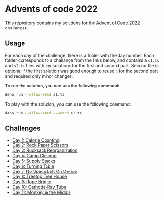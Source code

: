# Advents of code 2022

This repository contains my solutions for the [Advent of Code 2022](https://adventofcode.com/2022) challenges.

## Usage

For each day of the challenge, there is a folder with the day number. Each folder corresponds to a challange from the links below, and contains a `s1.ts` and `s2.ts` files with my solutions for the first and second part. Second file is optional if the first solution was good enough to reuse it for the second part and required only minor changes.

To run the solution, you can use the following command:

```bash
deno run --allow-read s1.ts
```

To play with the solution, you can use the following command:

```bash
deno run --allow-read --watch s1.ts
```

## Challenges

- [Day 1: Calorie Counting](https://adventofcode.com/2022/day/1)
- [Day 2: Rock Paper Scissors](https://adventofcode.com/2022/day/2)
- [Day 3: Rucksack Reorganization](https://adventofcode.com/2022/day/3)
- [Day 4: Camp Cleanup](https://adventofcode.com/2022/day/4)
- [Day 5: Supply Stacks](https://adventofcode.com/2022/day/5)
- [Day 6: Turning Table](https://adventofcode.com/2022/day/6)
- [Day 7: No Space Left On Device](https://adventofcode.com/2022/day/7)
- [Day 8: Treetop Tree House](https://adventofcode.com/2022/day/8)
- [Day 9: Rope Bridge](https://adventofcode.com/2022/day/9)
- [Day 10: Cathode-Ray Tube](https://adventofcode.com/2022/day/10)
- [Day 11: Monkey in the Middle](https://adventofcode.com/2022/day/11)
